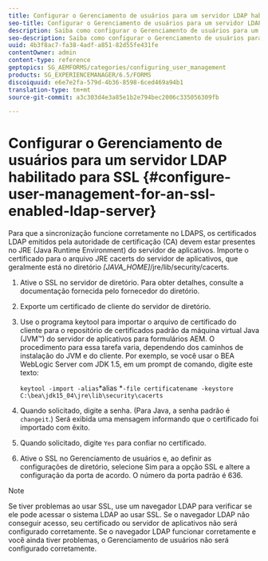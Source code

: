 ```yaml
---
title: Configurar o Gerenciamento de usuários para um servidor LDAP habilitado para SSL
seo-title: Configurar o Gerenciamento de usuários para um servidor LDAP habilitado para SSL
description: Saiba como configurar o Gerenciamento de usuários para um servidor LDAP habilitado para SSL para permitir que a sincronização funcione corretamente no LDAPS.
seo-description: Saiba como configurar o Gerenciamento de usuários para um servidor LDAP habilitado para SSL para permitir que a sincronização funcione corretamente no LDAPS.
uuid: 4b3f8ac7-fa38-4adf-a851-82d55fe431fe
contentOwner: admin
content-type: reference
geptopics: SG_AEMFORMS/categories/configuring_user_management
products: SG_EXPERIENCEMANAGER/6.5/FORMS
discoiquuid: e6e7e2fa-579d-4b36-8598-6ced469a94b1
translation-type: tm+mt
source-git-commit: a3c303d4e3a85e1b2e794bec2006c335056309fb

---
```



# Configurar o Gerenciamento de usuários para um servidor LDAP habilitado para SSL {#configure-user-management-for-an-ssl-enabled-ldap-server}

Para que a sincronização funcione corretamente no LDAPS, os certificados LDAP emitidos pela autoridade de certificação (CA) devem estar presentes no JRE (Java Runtime Environment) do servidor de aplicativos. Importe o certificado para o arquivo JRE cacerts do servidor de aplicativos, que geralmente está no diretório *[JAVA_HOME]*/jre/lib/security/cacerts.

1. Ative o SSL no servidor de diretório. Para obter detalhes, consulte a documentação fornecida pelo fornecedor do diretório.
1. Exporte um certificado de cliente do servidor de diretório.
1. Use o programa keytool para importar o arquivo de certificado do cliente para o repositório de certificados padrão da máquina virtual Java (JVM™) do servidor de aplicativos para formulários AEM. O procedimento para essa tarefa varia, dependendo dos caminhos de instalação do JVM e do cliente. Por exemplo, se você usar o BEA WebLogic Server com JDK 1.5, em um prompt de comando, digite este texto:

   `keytool -import -alias`*alias *`-file certificatename -keystore C:\bea\jdk15_04\jre\lib\security\cacerts`

1. Quando solicitado, digite a senha. (Para Java, a senha padrão é `changeit`.) Será exibida uma mensagem informando que o certificado foi importado com êxito.
1. Quando solicitado, digite `Yes` para confiar no certificado.
1. Ative o SSL no Gerenciamento de usuários e, ao definir as configurações de diretório, selecione Sim para a opção SSL e altere a configuração da porta de acordo. O número da porta padrão é 636.

>[!NOTE]
>
>Se tiver problemas ao usar SSL, use um navegador LDAP para verificar se ele pode acessar o sistema LDAP ao usar SSL. Se o navegador LDAP não conseguir acesso, seu certificado ou servidor de aplicativos não será configurado corretamente. Se o navegador LDAP funcionar corretamente e você ainda tiver problemas, o Gerenciamento de usuários não será configurado corretamente.

